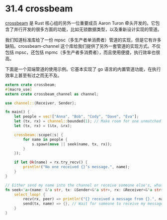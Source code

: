 # 31.4 crossbeam

[crossbeam](https://github.com/crossbeam-rs/crossbeam) 是 Rust 核心组的另外一位重要成员 Aaron Turon 牵头开发的。它包含了并行开发的很多方面的功能，比如无锁数据类型，以及重新设计实现的管道。

我们知道标准库给了一份 mpsc（多生产者单消费者）管道的实现，但是它有许多缺陷。crossbeam-channel 这个库给我们提供了另外一套管道的实现方式。不仅包括 mpsc，还包括 mpmc（多生产者多消费者），而且使用便捷，执行效率也很高。

下面是一个双端管道的使用示例。它基本实现了 go 语言的内置管道功能，在执行效率上甚至有过之而无不及。

```rust
extern crate crossbeam;
#[macro_use]
extern crate crossbeam_channel as channel;

use channel::{Receiver, Sender};

fn main() {
    let people = vec!["Anna", "Bob", "Cody", "Dave", "Eva"];
    let (tx, rx) = channel::bounded(1); // Make room for one unmatched send.
    let (tx, rx) = (&tx, &rx);

    crossbeam::scope(|s| {
        for name in people {
            s.spawn(move || seek(name, tx, rx));
        }
    });

    if let Ok(name) = rx.try_recv() {
        println!("No one received {}’s message.", name);
    }
}

// Either send my name into the channel or receive someone else's, whatever happens first.
fn seek<'a>(name: &'a str, tx: &Sender<&'a str>, rx: &Receiver<&'a str>) {
    select_loop! {
        recv(rx, peer) => println!("{} received a message from {}.", name, peer),
        send(tx, name) => {}, // Wait for someone to receive my message.
    }
}
```
